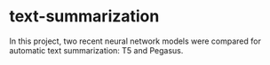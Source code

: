 # text-summarization
In this project, two recent neural network models were compared for automatic text summarization: T5 and Pegasus.
